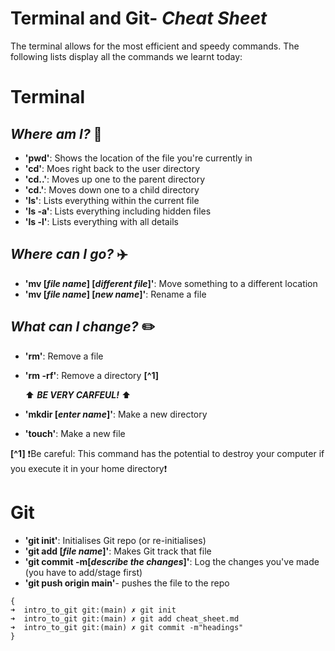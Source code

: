 # Terminal and Git- *Cheat Sheet* 
The terminal allows for the most efficient and speedy commands. The following lists display all the commands we learnt today:
# Terminal
## *Where am I?* 🌠
- **'pwd'**: Shows the location of the file you're currently in
- **'cd'**: Moes right back to the user directory 
- **'cd..'**: Moves up one to the parent directory
- **'cd.'**: Moves down one to a child directory
- **'ls'**: Lists everything within the current file
- **'ls -a'**: Lists everything including hidden files
- **'ls -l'**: Lists everything with all details

## *Where can I go?* ✈️
- **'mv [*file name*] [*different file*]'**: Move something to a different location
- **'mv [*file name*] [*new name*]'**: Rename a file 
## *What can I change?* ✏️
- **'rm'**: Remove a file
- **'rm -rf'**: Remove a directory **[^1]**

    ⬆️ ***BE VERY CARFEUL!*** ⬆️
- **'mkdir [*enter name*]'**: Make a new directory 
- **'touch'**: Make a new file

**[^1]** ❗️Be careful: This command has the potential to destroy your computer if you execute it in your home directory❗️

# Git
- **'git init'**: Initialises Git repo (or re-initialises)
- **'git add [*file name*]'**: Makes Git track that file
- **'git commit -m[*describe the changes*]'**: Log the changes you've made (you have to add/stage first)
- **'git push origin main'**- pushes the file to the repo

```
{
➜  intro_to_git git:(main) ✗ git init
➜  intro_to_git git:(main) ✗ git add cheat_sheet.md 
➜  intro_to_git git:(main) ✗ git commit -m"headings"
}
```
